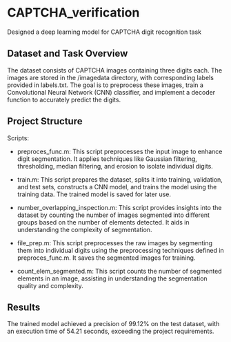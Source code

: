 # CAPTCHA_verification
Designed a deep learning model for CAPTCHA digit recognition task

## Dataset and Task Overview
The dataset consists of CAPTCHA images containing three digits each. The images are stored in the /imagedata directory, with corresponding labels provided in labels.txt. The goal is to preprocess these images, train a Convolutional Neural Network (CNN) classifier, and implement a decoder function to accurately predict the digits.

## Project Structure
Scripts:
- preproces_func.m: This script preprocesses the input image to enhance digit segmentation. It applies techniques like Gaussian filtering, thresholding, median filtering, and erosion to isolate individual digits.

- train.m: This script prepares the dataset, splits it into training, validation, and test sets, constructs a CNN model, and trains the model using the training data. The trained model is saved for later use.

- number_overlapping_inspection.m: This script provides insights into the dataset by counting the number of images segmented into different groups based on the number of elements detected. It aids in understanding the complexity of segmentation.

- file_prep.m: This script preprocesses the raw images by segmenting them into individual digits using the preprocessing techniques defined in preproces_func.m. It saves the segmented images for training.

- count_elem_segmented.m: This script counts the number of segmented elements in an image, assisting in understanding the segmentation quality and complexity.

## Results
The trained model achieved a precision of 99.12% on the test dataset, with an execution time of 54.21 seconds, exceeding the project requirements.
